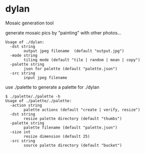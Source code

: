 # dylan
Mosaic generation tool

generate mosaic pics by "painting" with other photos...

```$ ./dylan --h
Usage of ./dylan:
  -dst string
    	output jpeg filename  (default "output.jpg")
  -mode string
    	tiling mode (default "tile | random | mean | copy")
  -palette string
    	json for palette (default "palette.json")
  -src string
    	input jpeg filename 
```

use ./palette to generate a palette for ./dylan

```
$ ./palette/./palette -h
Usage of ./palette/./palette:
  -action string
    	palette actions (default "create | verify, resize")
  -dst string
    	resize palette directory (default "thumbs")
  -palette string
    	palette filename (default "palette.json")
  -size int
    	resize dimension (default 25)
  -src string
    	source palette directory (default "bucket")
```
